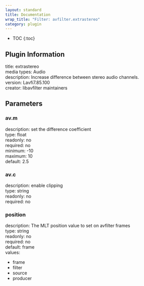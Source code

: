 ```yaml
---
layout: standard
title: Documentation
wrap_title: "Filter: avfilter.extrastereo"
category: plugin
---
```

* TOC
{:toc}

## Plugin Information

title: extrastereo  
media types:
Audio  
description: Increase difference between stereo audio channels.  
version: Lavfi7.85.100  
creator: libavfilter maintainers  

## Parameters

### av.m

  
description:
set the difference coefficient  
type: float  
readonly: no  
required: no  
minimum: -10  
maximum: 10  
default: 2.5  

### av.c

  
description:
enable clipping  
type: string  
readonly: no  
required: no  

### position

  
description:
The MLT position value to set on avfilter frames  
type: string  
readonly: no  
required: no  
default: frame  
values:  

* frame
* filter
* source
* producer

